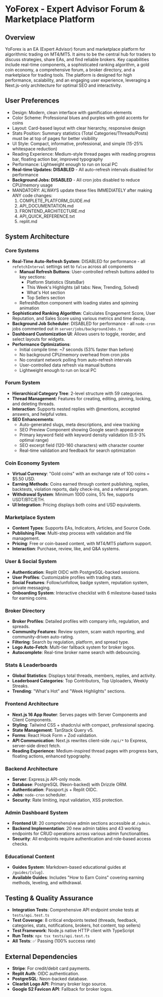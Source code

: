 # YoForex - Expert Advisor Forum & Marketplace Platform

## Overview
YoForex is an EA (Expert Advisor) forum and marketplace platform for algorithmic trading on MT4/MT5. It aims to be the central hub for traders to discuss strategies, share EAs, and find reliable brokers. Key capabilities include real-time components, a sophisticated ranking algorithm, a gold coin economy, a comprehensive forum, a broker directory, and a marketplace for trading tools. The platform is designed for high performance, scalability, and an engaging user experience, leveraging a Next.js-only architecture for optimal SEO and interactivity.

## User Preferences
- Design: Modern, clean interface with gamification elements
- Color Scheme: Professional blues and purples with gold accents for coins
- Layout: Card-based layout with clear hierarchy, responsive design
- Stats Position: Summary statistics (Total Categories/Threads/Posts) must be at top of pages for better visibility
- UI Style: Compact, informative, professional, and simple (15-25% whitespace reduction)
- Reading Experience: Medium-style thread pages with reading progress bar, floating action bar, improved typography
- Performance: Lightweight enough to run on local PC
- **Real-time Updates: DISABLED** - All auto-refresh intervals disabled for performance
- **Background Jobs: DISABLED** - All cron jobs disabled to reduce CPU/memory usage
- MANDATORY: ALWAYS update these files IMMEDIATELY after making ANY code changes:
    1. COMPLETE_PLATFORM_GUIDE.md
    2. API_DOCUMENTATION.md
    3. FRONTEND_ARCHITECTURE.md
    4. API_QUICK_REFERENCE.txt
    5. replit.md

## System Architecture

### Core Systems
- **Real-Time Auto-Refresh System**: DISABLED for performance - all `refetchInterval` settings set to `false` across all components
  - **Manual Refresh Buttons**: User-controlled refresh buttons added to key sections:
    - Platform Statistics (StatsBar)
    - This Week's Highlights (all tabs: New, Trending, Solved)
    - What's Hot section
    - Top Sellers section
  - RefreshButton component with loading states and spinning animation
- **Sophisticated Ranking Algorithm**: Calculates Engagement Score, User Reputation, and Sales Score using various metrics and time decay.
- **Background Job Scheduler**: DISABLED for performance - all `node-cron` jobs commented out in `server/jobs/backgroundJobs.ts`
- **Dashboard Customization UI**: Allows users to toggle, reorder, and select layouts for widgets.
- **Performance Optimizations**:
  - Initial compile time: ~7 seconds (53% faster than before)
  - No background CPU/memory overhead from cron jobs
  - No constant network polling from auto-refresh intervals
  - User-controlled data refresh via manual buttons
  - Lightweight enough to run on local PC

### Forum System
- **Hierarchical Category Tree**: 2-level structure with 59 categories.
- **Thread Management**: Features for creating, editing, pinning, locking, and deleting threads.
- **Interaction**: Supports nested replies with @mentions, accepted answers, and helpful votes.
- **SEO Enhancements**: 
  - Auto-generated slugs, meta descriptions, and view tracking
  - SEO Preview Component showing Google search appearance
  - Primary keyword field with keyword density validation (0.5-3% optimal range)
  - SEO excerpt field (120-160 characters) with character counter
  - Real-time validation and feedback for search optimization

### Coin Economy System
- **Virtual Currency**: "Gold coins" with an exchange rate of 100 coins = $5.50 USD.
- **Earning Methods**: Coins earned through content publishing, replies, backtests, violation reports, daily check-ins, and a referral program.
- **Withdrawal System**: Minimum 1000 coins, 5% fee, supports USDT/BTC/ETH.
- **UI Integration**: Pricing displays both coins and USD equivalents.

### Marketplace System
- **Content Types**: Supports EAs, Indicators, Articles, and Source Code.
- **Publishing Flow**: Multi-step process with validation and file management.
- **Pricing**: Free or coin-based content, with MT4/MT5 platform support.
- **Interaction**: Purchase, review, like, and Q&A systems.

### User & Social System
- **Authentication**: Replit OIDC with PostgreSQL-backed sessions.
- **User Profiles**: Customizable profiles with trading stats.
- **Social Features**: Follow/unfollow, badge system, reputation system, private messaging.
- **Onboarding System**: Interactive checklist with 6 milestone-based tasks for earning coins.

### Broker Directory
- **Broker Profiles**: Detailed profiles with company info, regulation, and spreads.
- **Community Features**: Review system, scam watch reporting, and community-driven auto-rating.
- **Filtering**: Search by regulation, platform, and spread type.
- **Logo Auto-Fetch**: Multi-tier fallback system for broker logos.
- **Autocomplete**: Real-time broker name search with debouncing.

### Stats & Leaderboards
- **Global Statistics**: Displays total threads, members, replies, and activity.
- **Leaderboard Categories**: Top Contributors, Top Uploaders, Weekly Streaks.
- **Trending**: "What's Hot" and "Week Highlights" sections.

### Frontend Architecture
- **Next.js 16 App Router**: Serves pages with Server Components and Client Components.
- **Styling**: Tailwind CSS + shadcn/ui with compact, professional spacing.
- **State Management**: TanStack Query v5.
- **Forms**: React Hook Form + Zod validation.
- **API Communication**: Next.js rewrites client-side `/api/*` to Express, server-side direct fetch.
- **Reading Experience**: Medium-inspired thread pages with progress bars, floating actions, enhanced typography.

### Backend Architecture
- **Server**: Express.js API-only mode.
- **Database**: PostgreSQL (Neon-backed) with Drizzle ORM.
- **Authentication**: Passport.js + Replit OIDC.
- **Jobs**: `node-cron` scheduler.
- **Security**: Rate limiting, input validation, XSS protection.

### Admin Dashboard System
- **Frontend UI**: 20 comprehensive admin sections accessible at `/admin`.
- **Backend Implementation**: 20 new admin tables and 43 working endpoints for CRUD operations across various admin functionalities.
- **Security**: All endpoints require authentication and role-based access checks.

### Educational Content
- **Guides System**: Markdown-based educational guides at `/guides/[slug]`.
- **Available Guides**: Includes "How to Earn Coins" covering earning methods, leveling, and withdrawal.

## Testing & Quality Assurance
- **Integration Tests**: Comprehensive API endpoint smoke tests at `tests/api.test.ts`
- **Test Coverage**: 8 critical endpoints tested (threads, feedback, categories, stats, notifications, brokers, hot content, top sellers)
- **Test Framework**: Node.js native HTTP client with TypeScript
- **Run Tests**: `npx tsx tests/api.test.ts`
- **All Tests**: ✅ Passing (100% success rate)

## External Dependencies
- **Stripe**: For credit/debit card payments.
- **Replit Auth**: OIDC authentication.
- **PostgreSQL**: Neon-backed database.
- **Clearbit Logo API**: Primary broker logo source.
- **Google S2 Favicon API**: Fallback for broker logos.
